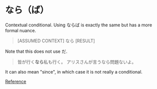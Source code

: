 # なら（ば）

Contextual conditional. Using ならば is exactly the same but has a more formal nuance.

> [ASSUMED CONTEXT] なら [RESULT]　

Note that this does not use だ.

> 皆が行く**なら**私も行く。
> アリスさんが言うなら問題ないよ。

It can also mean "since", in which case it is not really a conditional.

[Reference](https://www.youtube.com/watch?v=fzNo53_b8W0)